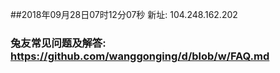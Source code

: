 ##2018年09月28日07时12分07秒 新址: 104.248.162.202
### 兔友常见问题及解答: https://github.com/wanggonging/d/blob/w/FAQ.md
